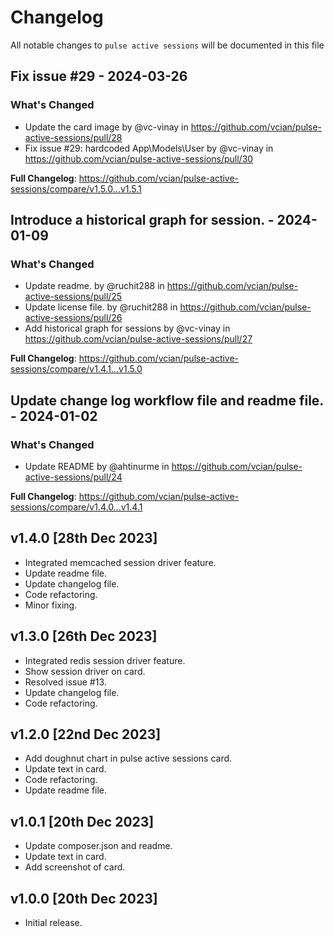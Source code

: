 # Changelog

All notable changes to `pulse active sessions` will be documented in this file

## Fix issue #29 - 2024-03-26

### What's Changed

* Update the card image by @vc-vinay in https://github.com/vcian/pulse-active-sessions/pull/28
* Fix issue #29: hardcoded App\Models\User by @vc-vinay in https://github.com/vcian/pulse-active-sessions/pull/30

**Full Changelog**: https://github.com/vcian/pulse-active-sessions/compare/v1.5.0...v1.5.1

## Introduce a historical graph for session. - 2024-01-09

### What's Changed

* Update readme. by @ruchit288 in https://github.com/vcian/pulse-active-sessions/pull/25
* Update license file. by @ruchit288 in https://github.com/vcian/pulse-active-sessions/pull/26
* Add historical graph for sessions by @vc-vinay in https://github.com/vcian/pulse-active-sessions/pull/27

**Full Changelog**: https://github.com/vcian/pulse-active-sessions/compare/v1.4.1...v1.5.0

## Update change log workflow file and readme file. - 2024-01-02

### What's Changed

* Update README by @ahtinurme in https://github.com/vcian/pulse-active-sessions/pull/24

**Full Changelog**: https://github.com/vcian/pulse-active-sessions/compare/v1.4.0...v1.4.1

## v1.4.0 [28th Dec 2023]

- Integrated memcached session driver feature.
- Update readme file.
- Update changelog file.
- Code refactoring.
- Minor fixing.

## v1.3.0 [26th Dec 2023]

- Integrated redis session driver feature.
- Show session driver on card.
- Resolved issue #13.
- Update changelog file.
- Code refactoring.

## v1.2.0 [22nd Dec 2023]

- Add doughnut chart in pulse active sessions card.
- Update text in card.
- Code refactoring.
- Update readme file.

## v1.0.1 [20th Dec 2023]

- Update composer.json and readme.
- Update text in card.
- Add screenshot of card.

## v1.0.0 [20th Dec 2023]

- Initial release.
